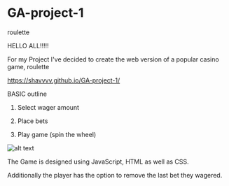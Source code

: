 # GA-project-1

roulette

HELLO ALL!!!!!

For my Project I've decided to create the web version of a popular casino game, roulette 

https://shavvvv.github.io/GA-project-1/ 

BASIC outline



1. Select wager amount

2. Place bets

3. Play game (spin the wheel)

![alt text](https://imgur.com/q7xpLjC "Roulette Start")

The Game is designed using JavaScript, HTML as well as CSS.


Additionally the player has the option to remove the last bet they wagered.




